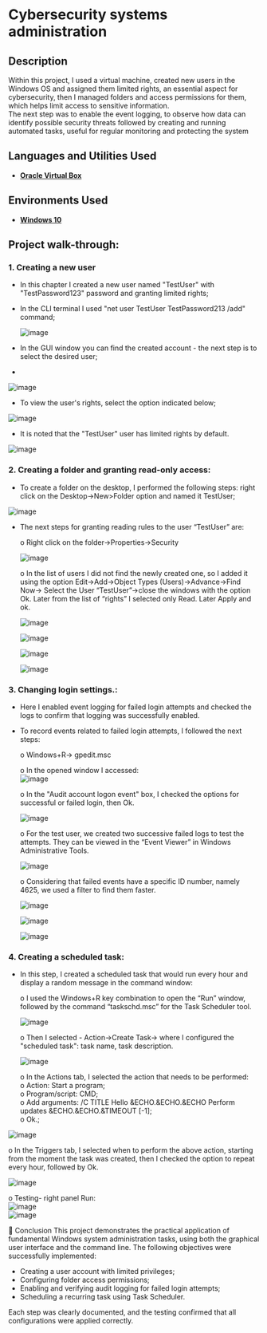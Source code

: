 <h1>Cybersecurity systems administration</h1>

<h2>Description</h2>
Within this project, I used a virtual machine, created new users in the Windows OS and assigned them limited rights, an essential aspect for cybersecurity, then I managed folders and access permissions for them, which helps limit access to sensitive information.<br />
The next step was to enable the event logging, to observe how data can identify possible security threats followed by creating and running automated tasks, useful for regular monitoring and protecting the system <br />

<h2>Languages and Utilities Used</h2>

- <b>[Oracle Virtual Box](https://www.virtualbox.org/)</b> 

<h2>Environments Used </h2>

- <b>[Windows 10](https://www.microsoft.com/en-us/software-download/windows10)</b> 

<h2>Project walk-through:</h2>

<p>
<b><h3>1. Creating a new user</h3></b>

- In this chapter I created a new user named "TestUser" with "TestPassword123" password and granting limited rights;<br/>

- In the CLI terminal I used "net user TestUser TestPassword213 /add" command;<br/>

  ![image](https://github.com/user-attachments/assets/9eaa5387-843c-4f2f-bbf2-010d4302d637)<br/>
  
- In the GUI window you can find the created account - the next step is to select the desired user;
- 
![image](https://github.com/user-attachments/assets/e3ea352b-3b38-438d-870e-6a1d3593ac31)<br/>

- To view the user's rights, select the option indicated below;<br/>

![image](https://github.com/user-attachments/assets/845b49f0-a7e9-42f5-8f1e-25bff9500dd1)<br/>

- It is noted that the "TestUser" user has limited rights by default.<br/>

![image](https://github.com/user-attachments/assets/0597d39d-ca13-4224-ae26-4ec2f4070b37)<br/>

<b><h3>2. Creating a folder and granting read-only access:</h3></b>

- To create a folder on the desktop, I performed the following steps: right click on the Desktop->New>Folder option and named it TestUser;<br/>

![image](https://github.com/user-attachments/assets/0043d1d6-b2a6-4bbf-949a-06cc92522c73)<br/>

- The next steps for granting reading rules to the user “TestUser” are:<br/>

  o Right click on the folder->Properties->Security<br/>
  
  ![image](https://github.com/user-attachments/assets/3906d3a5-ca2e-4fd6-b6f9-386371a1bff2)<br/>
  
  o In the list of users I did not find the newly created one, so I added it using the option Edit->Add->Object Types (Users)->Advance->Find Now-> Select the User “TestUser”->close the windows with the option Ok. Later from the list of “rights” I selected only Read. Later Apply and ok.<br/>
  
  ![image](https://github.com/user-attachments/assets/e0c1c73b-6e7b-42e0-b8be-fae759f34dd5)<br/>
  
  ![image](https://github.com/user-attachments/assets/6a7576f6-d39b-451c-b679-e37668c785a5)<br/>
  
  ![image](https://github.com/user-attachments/assets/9b597720-632d-44ad-9304-83692fa956f0)<br/>
  
  ![image](https://github.com/user-attachments/assets/c8905d23-62cd-40ec-84be-98cf0a146b6f)<br/>
  
<b><h3>3. Changing login settings.:</h3></b>

- Here I enabled event logging for failed login attempts and checked the logs to confirm that logging was successfully enabled.<br/>

- To record events related to failed login attempts, I followed the next steps:</br>

    o Windows+R-> gpedit.msc</br>
    
    o In the opened window I accessed:<br />
    ![image](https://github.com/user-attachments/assets/55a9f2eb-22d1-491e-ad11-237859327cc5)</br>
    
    o In the "Audit account logon event" box, I checked the options for successful or failed login, then Ok.</br>
    
    ![image](https://github.com/user-attachments/assets/6bad2416-4a9d-4598-bde2-92f87b3f1597)</br>
    
    o For the test user, we created two successive failed logs to test the attempts. They can be viewed in the “Event Viewer” in Windows Administrative Tools.</br>
    
    ![image](https://github.com/user-attachments/assets/55109bd3-fa9e-4e0d-8b77-67f07deccfe6)<br/>
    
    o Considering that failed events have a specific ID number, namely 4625, we used a filter to find them faster.</br>
    
    ![image](https://github.com/user-attachments/assets/e8d07407-9e75-412c-8b27-9f3a71df9775)</br>
    
    ![image](https://github.com/user-attachments/assets/78abaac2-9010-4ab5-9944-28cbff789808)</br>
    
    ![image](https://github.com/user-attachments/assets/3c18147a-044e-4ab2-85c7-5f4227cdbbeb)</br>
    
<b><h3>4. Creating a scheduled task:</h3></b>

- In this step, I created a scheduled task that would run every hour and display a random message in the command window:</br>

  o I used the Windows+R key combination to open the “Run” window, followed by the command “taskschd.msc” for the Task Scheduler tool.<br/>
  
  ![image](https://github.com/user-attachments/assets/7f1b30db-c1d6-4914-80cb-5f1e92fd5199)</br>
  
  o Then I selected - Action->Create Task-> where I configured the "scheduled task": task name, task description.</br>
  
  ![image](https://github.com/user-attachments/assets/aea1b636-df4b-4f1c-bb1e-8ffccc73a3a1)</br>
  
  o In the Actions tab, I selected the action that needs to be performed:</br>
    o Action: Start a program;</br>
    o Program/script: CMD;</br>
    o Add arguments: /C TITLE Hello &ECHO.&ECHO.&ECHO Perform updates &ECHO.&ECHO.&TIMEOUT [-1];</br>
    o Ok.;</br>
    
![image](https://github.com/user-attachments/assets/9980d0ca-b2a1-4fff-aef2-0556aff8b90c)</br>

  o In the Triggers tab, I selected when to perform the above action, starting from the moment the task was created, then I checked the option to repeat every hour, followed by Ok.</br>
  
  ![image](https://github.com/user-attachments/assets/9f99b81a-5afd-43fc-8778-672a7e111a39)</br>
  
  o Testing- right panel Run:</br>
  ![image](https://github.com/user-attachments/assets/3ac9dd15-0856-45d9-ae51-26fa29190886)</br>
  ![image](https://github.com/user-attachments/assets/e61d755b-bea4-46de-957c-feed8c9407f5)</br>

📌 Conclusion
This project demonstrates the practical application of fundamental Windows system administration tasks, using both the graphical user interface and the command line. The following objectives were successfully implemented:

- Creating a user account with limited privileges;
- Configuring folder access permissions;
- Enabling and verifying audit logging for failed login attempts;
- Scheduling a recurring task using Task Scheduler.

Each step was clearly documented, and the testing confirmed that all configurations were applied correctly.



  

    





